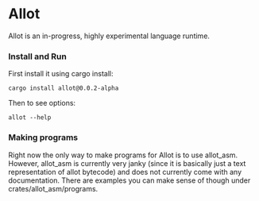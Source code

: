 # Allot

Allot is an in-progress, highly experimental language runtime.

### Install and Run

First install it using cargo install:
```shell
cargo install allot@0.0.2-alpha
```

Then to see options:
```shell
allot --help
```

### Making programs

Right now the only way to make programs for Allot is to use allot_asm. However, allot_asm is currently very janky 
(since it is basically just a text representation of allot bytecode) and does not currently come with any documentation.
There are examples you can make sense of though under crates/allot_asm/programs.
